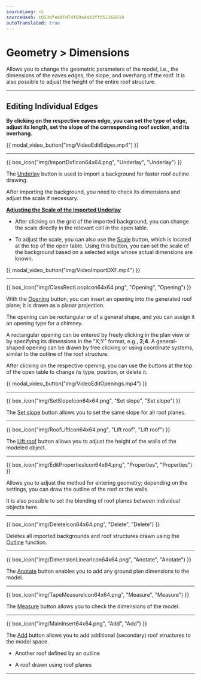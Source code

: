 ```yaml
---
sourceLang: cs
sourceHash: c053dfed4fd74f09a4ab3ffd51368819
autoTranslated: true
---
```


# Geometry &gt; Dimensions
<p>Allows you to change the geometric parameters of the model, i.e., the dimensions of the eaves edges, the slope, and overhang of the roof. It is also possible to adjust the height of the entire roof structure.</p>

<hr class="main">

<h2>Editing Individual Edges</h2>
<p><b>By clicking on the respective eaves edge, you can set the type of edge, adjust its length, set the slope of the corresponding roof section, and its overhang.</b></p>

{{ modal_video_button("img/VideoEditEdges.mp4") }}

<hr class="main">

{{ box_icon("img/ImportDxfIcon64x64.png", "Underlay", "Underlay") }}

<p>The <u>Underlay</u> button is used to import a background for faster roof outline drawing.</p> 

<p>After importing the background, you need to check its dimensions and adjust the scale if necessary.</p>

<p><b><u>Adjusting the Scale of the Imported Underlay</u></b></p>

<ul>
<p><li>
After clicking on the grid of the imported background, you can change the scale directly in the relevant cell in the open table. 
</li></p>

<p><li>
To adjust the scale, you can also use the <u>Scale</u> button, which is located at the top of the open table. Using this button, you can set the scale of the background based on a selected edge whose actual dimensions are known.
</li></p>
</ul>

{{ modal_video_button("img/VideoImportDXF.mp4") }}

<hr class="main">

{{ box_icon("img/ClassRectLoopIcon64x64.png", "Opening", "Opening") }}

<p>With the <u>Opening</u> button, you can insert an opening into the generated roof plane; it is drawn as a planar projection.</p>
<p>The opening can be rectangular or of a general shape, and you can assign it an opening type for a chimney.</p>
<p>A rectangular opening can be entered by freely clicking in the plan view or by specifying its dimensions in the "X;Y" format, e.g., <b>2;4</b>. A general-shaped opening can be drawn by free clicking or using coordinate systems, similar to the outline of the roof structure.</p>
<p>After clicking on the respective opening, you can use the buttons at the top of the open table to change its type, position, or delete it.</p>

{{ modal_video_button("img/VideoEditOpenings.mp4") }}

<hr class="main">

{{ box_icon("img/SetSlopeIcon64x64.png", "Set slope", "Set slope") }}

<p>The <u>Set slope</u> button allows you to set the same slope for all roof planes.</p>

<hr class="main">

{{ box_icon("img/RoofLiftIcon64x64.png", "Lift roof", "Lift roof") }}

<p>The <u>Lift roof</u> button allows you to adjust the height of the walls of the modeled object.</p>

<hr class="main">

{{ box_icon("img/EditPropertiesIcon64x64.png", "Properties", "Properties") }}

<p>Allows you to adjust the method for entering geometry; depending on the settings, you can draw the outline of the roof or the walls.</p>
<p>It is also possible to set the blending of roof planes between individual objects here.</p>

<hr class="main">

{{ box_icon("img/DeleteIcon64x64.png", "Delete", "Delete") }}

<p>Deletes all imported backgrounds and roof structures drawn using the <u>Outline</u> function.</p>

<hr class="main">

{{ box_icon("img/DimensionLinearIcon64x64.png", "Anotate", "Anotate") }}

<p>The <u>Anotate</u> button enables you to add any ground plan dimensions to the model.</p>

<hr class="main">

{{ box_icon("img/TapeMeasureIcon64x64.png", "Measure", "Measure") }}

<p>The <u>Measure</u> button allows you to check the dimensions of the model.</p>

<hr class="main">

{{ box_icon("img/MainInsert64x64.png", "Add", "Add") }}

<p>The <u>Add</u> button allows you to add additional (secondary) roof structures to the model space.</p>
<ul>
  <li><p>Another roof defined by an outline</p></li>
  <li><p>A roof drawn using roof planes</p></li>
</ul>

<hr class="main">

<!-- product: HiStruct Roofs -->